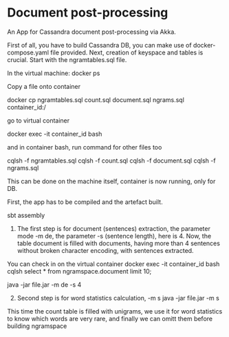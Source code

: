 # Document post-processing
An App for Cassandra document post-processing via Akka.

First of all, you have to build Cassandra DB, you can make use of docker-compose.yaml file provided. Next, creation of keyspace and tables is crucial.
Start with the ngramtables.sql file.

In the virtual machine:
docker ps

Copy a file onto container

docker cp ngramtables.sql count.sql document.sql ngrams.sql container_id:/

go to virtual container

docker exec -it container_id bash

and in container bash, run command for other files too

cqlsh -f ngramtables.sql
cqlsh -f count.sql
cqlsh -f document.sql
cqlsh -f ngrams.sql

This can be done on the machine itself, container is now running, only for DB.

First, the app has to be compiled and the artefact built.

sbt assembly

1. The first step is for document (sentences) extraction, the parameter mode -m de, the parameter -s (sentence length), here is 4.
Now, the table document is filled with documents, having more than 4 sentences without broken character encoding, with sentences extracted.

You can check in on the virtual container
docker exec -it container_id bash
cqlsh
select * from ngramspace.document limit 10;

java -jar file.jar -m de -s 4

2. Second step is for word statistics calculation, -m s 
java -jar file.jar -m s 

This time the count table is filled with unigrams, we use it for word statistics to know which words are very rare, and finally we can omitt them before building ngramspace



